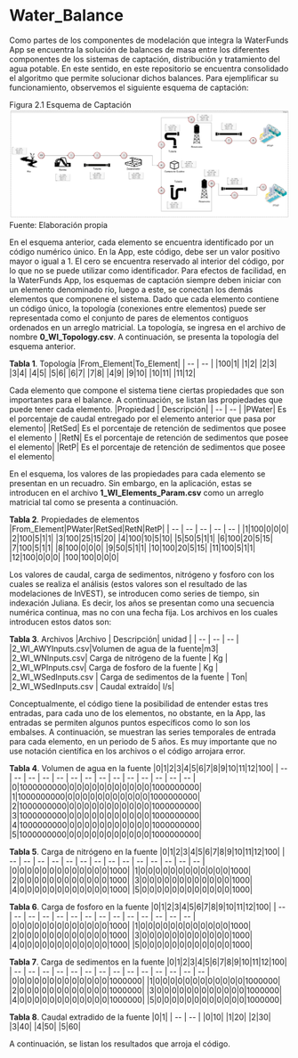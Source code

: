 # Water_Balance
Como partes de los componentes de modelación que integra la WaterFunds App se encuentra la solución de balances de masa entre los diferentes componentes de los sistemas de captación, distribución y tratamiento del agua potable. En este sentido, en este repositorio se encuentra consolidado el algoritmo que permite solucionar dichos balances.
Para ejemplificar su funcionamiento, observemos el siguiente esquema de captación:

Figura 2.1 Esquema de Captación
![Sin titulo](https://github.com/The-Nature-Conservancy-NASCA/Water_Balance/blob/main/FIGURES/Dummy_Grapho.jpg)
Fuente: Elaboración propia

En el esquema anterior, cada elemento se encuentra identificado por un código numérico único. En la App, este código, debe ser un valor positivo mayor o igual a 1. El cero se encuentra reservado al interior del código, por lo que no se puede utilizar como identificador.
Para efectos de facilidad, en la WaterFunds App, los esquemas de captación siempre deben iniciar con un elemento denominado río, luego a este, se conectan los demás elementos que componene el sistema. Dado que cada elemento contiene un código único, la topología (conexiones entre elementos) puede ser representada como el conjunto de pares de elementos contiguos ordenados en un arreglo matricial. La topología, se ingresa en el archivo de nombre **0_WI_Topology.csv**. A continuación, se presenta la topología del esquema anterior.

**Tabla 1**. Topología
|From_Element|To_Element|
| -- | -- |
|100|1|
|1|2|
|2|3|
|3|4|
|4|5|
|5|6|
|6|7|
|7|8|
|4|9|
|9|10|
|10|11|
|11|12|

Cada elemento que compone el sistema tiene ciertas propiedades que son importantes para el balance. A continuación, se listan las propiedades que puede tener cada elemento.
|Propiedad | Descripción|
| -- | -- |
|PWater| Es el porcentaje de caudal entregado por el elemento anterior que pasa por elemento|
|RetSed| Es el porcentaje de retención de sedimentos que posee el elemento |
|RetN| Es el porcentaje de retención de sedimentos que posee el elemento|
|RetP| Es el porcentaje de retención de sedimentos que posee el elemento|

En el esquema, los valores de las propiedades para cada elemento se presentan en un recuadro. Sin embargo, en la aplicación, estas se introducen en el archivo **1_WI_Elements_Param.csv** como un arreglo matricial tal como se presenta a continuación.

**Tabla 2**. Propiedades de elementos
|From_Element|PWater|RetSed|RetN|RetP|
| -- | -- | -- | -- | -- |
|1|100|0|0|0|
|2|100|5|1|1|
|3|100|25|15|20|
|4|100|10|5|10|
|5|50|5|1|1|
|6|100|20|5|15|
|7|100|5|1|1|
|8|100|0|0|0|
|9|50|5|1|1|
|10|100|20|5|15|
|11|100|5|1|1|
|12|100|0|0|0|
|100|100|0|0|0|

Los valores de caudal, carga de sedimentos, nitrógeno y fosforo con los cuales se realiza el análisis (estos valores son el resultado de las modelaciones de InVEST), se introducen como series de tiempo, sin indexación Juliana. Es decir, los años se presentan como una secuencia numérica continua, mas no con una fecha fija. Los archivos en los cuales introducen estos datos son:

**Tabla 3**. Archivos
|Archivo | Descripción| unidad |
| -- | -- | -- |
|2_WI_AWYInputs.csv|Volumen de agua de la fuente|m3|
|2_WI_WNInputs.csv| Carga de nitrógeno de la fuente | Kg |
|2_WI_WPInputs.csv| Carga de fosforo de la fuente | Kg |
|2_WI_WSedInputs.csv | Carga de sedimentos de la fuente | Ton|
|2_WI_WSedInputs.csv | Caudal extraído| l/s|

Conceptualmente, el código tiene la posibilidad de entender estas tres entradas, para cada uno de los elementos, no obstante, en la App, las entradas se permiten algunos puntos específicos como lo son los embalses. A continuación, se muestran las series temporales de entrada para cada elemento, en un periodo de 5 años. Es muy importante que no use notación científica en los archivos o el código arrojara error.

**Tabla 4**. Volumen de agua en la fuente
|0|1|2|3|4|5|6|7|8|9|10|11|12|100|
| -- | -- | -- | -- | -- | -- | -- | -- | -- | -- | -- | -- | -- | -- |
|0|1000000000|0|0|0|0|0|0|0|0|0|0|0|1000000000|
|1|1000000000|0|0|0|0|0|0|0|0|0|0|0|1000000000|
|2|1000000000|0|0|0|0|0|0|0|0|0|0|0|1000000000|
|3|1000000000|0|0|0|0|0|0|0|0|0|0|0|1000000000|
|4|1000000000|0|0|0|0|0|0|0|0|0|0|0|1000000000|
|5|1000000000|0|0|0|0|0|0|0|0|0|0|0|1000000000|

**Tabla 5**. Carga de nitrógeno en la fuente
|0|1|2|3|4|5|6|7|8|9|10|11|12|100|
| -- | -- | -- | -- | -- | -- | -- | -- | -- | -- | -- | -- | -- | -- |
|0|0|0|0|0|0|0|0|0|0|0|0|0|1000|
|1|0|0|0|0|0|0|0|0|0|0|0|0|1000|
|2|0|0|0|0|0|0|0|0|0|0|0|0|1000|
|3|0|0|0|0|0|0|0|0|0|0|0|0|1000|
|4|0|0|0|0|0|0|0|0|0|0|0|0|1000|
|5|0|0|0|0|0|0|0|0|0|0|0|0|1000|

**Tabla 6**. Carga de fosforo en la fuente
|0|1|2|3|4|5|6|7|8|9|10|11|12|100|
| -- | -- | -- | -- | -- | -- | -- | -- | -- | -- | -- | -- | -- | -- |
|0|0|0|0|0|0|0|0|0|0|0|0|0|1000|
|1|0|0|0|0|0|0|0|0|0|0|0|0|1000|
|2|0|0|0|0|0|0|0|0|0|0|0|0|1000|
|3|0|0|0|0|0|0|0|0|0|0|0|0|1000|
|4|0|0|0|0|0|0|0|0|0|0|0|0|1000|
|5|0|0|0|0|0|0|0|0|0|0|0|0|1000|

**Tabla 7**. Carga de sedimentos en la fuente
|0|1|2|3|4|5|6|7|8|9|10|11|12|100|
| -- | -- | -- | -- | -- | -- | -- | -- | -- | -- | -- | -- | -- | -- |
|0|0|0|0|0|0|0|0|0|0|0|0|0|1000000|
|1|0|0|0|0|0|0|0|0|0|0|0|0|1000000|
|2|0|0|0|0|0|0|0|0|0|0|0|0|1000000|
|3|0|0|0|0|0|0|0|0|0|0|0|0|1000000|
|4|0|0|0|0|0|0|0|0|0|0|0|0|1000000|
|5|0|0|0|0|0|0|0|0|0|0|0|0|1000000|

**Tabla 8**. Caudal extradido de la fuente
|0|1|
| -- | -- |
|0|10|
|1|20|
|2|30|
|3|40|
|4|50|
|5|60|

A continuación, se listan los resultados que arroja el código.

